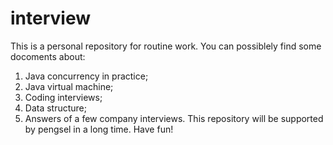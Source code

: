 # interview
This is a personal repository for routine work. 
You can possiblely find some docoments about:
1. Java concurrency in practice;
2. Java virtual machine;
3. Coding interviews;
4. Data structure;
5. Answers of a few company interviews.
This repository will be supported by pengsel in a long time. Have fun!
